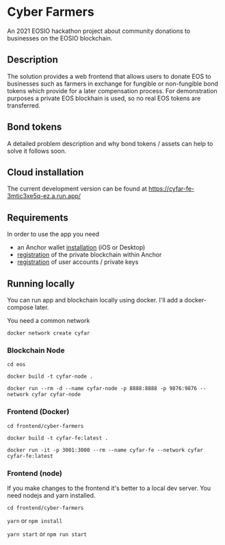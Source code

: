 # Cyber Farmers
An 2021 EOSIO hackathon project about community donations to businesses on the EOSIO blockchain.

## Description
The solution provides a web frontend that allows users to donate EOS to businesses such as farmers in exchange for fungible or non-fungible bond tokens which provide for a later compensation process. For demonstration purposes a private EOS blockhain is used, so no real EOS tokens are transferred.

## Bond tokens
A detailed problem description and why bond tokens / assets can help to solve it follows soon.

## Cloud installation
The current development version can be found at https://cyfar-fe-3mtic3xe5q-ez.a.run.app/

## Requirements
In order to use the app you need

* an Anchor wallet [installation](https://greymass.com/en/anchor/download) (iOS or Desktop)
* [registration](https://github.com/Eulinky/cyfarm/blob/main/documentation/wallet.md) of the private blockchain within Anchor
* [registration](https://github.com/Eulinky/cyfarm/blob/main/documentation/wallet.md) of user accounts / private keys

## Running locally
You can run app and blockchain locally using docker. I'll add a docker-compose later.

You need a common network

`docker network create cyfar`

### Blockchain Node
`cd eos`

`docker build -t cyfar-node .`

`docker run --rm -d --name cyfar-node -p 8888:8888 -p 9876:9876 --network cyfar cyfar-node`

### Frontend (Docker)
`cd frontend/cyber-farmers`

`docker build -t cyfar-fe:latest .`

`docker run -it -p 3001:3000 --rm --name cyfar-fe --network cyfar cyfar-fe:latest`

### Frontend (node)
If you make changes to the frontend it's better to a local dev server. You need nodejs and yarn installed.

`cd frontend/cyber-farmers`

`yarn` or `npm install` 

`yarn start` or `npm run start`